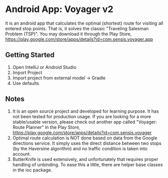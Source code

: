 # Android App: Voyager v2
It is an android app that calculates the optimal (shortest) route for visiting all entered stop points. That is, it solves the classic "Traveling Salesman Problem (TSP)". You may download it through the Play Store, https://play.google.com/store/apps/details?id=com.sensis.voyager.app

## Getting Started
1. Open IntelliJ or Android Studio
2. Import Project
3. Import project from external model -> Gradle
4. Use defaults

## Notes
1. It is an open source project and developed for learning purpose. It has not been tested for production usage. If you are looking for a more stable/usable version, please check out another app called "Voyager: Route Planner" in the Play Store, https://play.google.com/store/apps/details?id=com.sensis.voyager
2. Optimal route calculation is NOT done based on data from the Google directions service. It simply uses the direct distance between two stops (by the Haversine algorithm) and no traffic condition is taken into account.
3. ButterKnife is used extensively, and unfortunately that requires proper handling of unbinding. To ease this a little, there are helper base classes in the ioc package.
